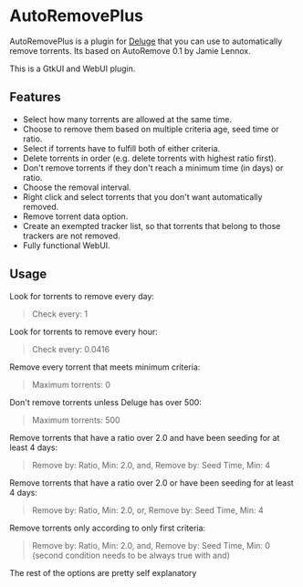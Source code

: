 AutoRemovePlus
==============

AutoRemovePlus is a plugin for [Deluge](http://deluge-torrent.org) that
you can use to automatically remove torrents. Its
based on AutoRemove 0.1 by Jamie Lennox.

This is a GtkUI and WebUI plugin.

Features
--------
- Select how many torrents are allowed at the same time.
- Choose to remove them based on multiple criteria age, seed time or ratio.
- Select if torrents have to fulfill both of either criteria.
- Delete torrents in order (e.g. delete torrents with highest ratio first).
- Don't remove torrents if they don't reach a minimum time (in days) or ratio.
- Choose the removal interval.
- Right click and select torrents that you don't want automatically removed.
- Remove torrent data option.
- Create an exempted tracker list, so that torrents that belong to those trackers are not removed.
- Fully functional WebUI.  

Usage
-----
Look for torrents to remove every day:

> Check every: 1

Look for torrents to remove every hour: 

> Check every: 0.0416

Remove every torrent that meets minimum criteria: 

> Maximum torrents: 0

Don't remove torrents unless Deluge has over 500: 

> Maximum torrents: 500

Remove torrents that have a ratio over 2.0 and have been seeding for at least 4 days: 

> Remove by: Ratio, Min: 2.0, and, Remove by: Seed Time, Min: 4  

Remove torrents that have a ratio over 2.0 or have been seeding for at least 4 days: 

> Remove by: Ratio, Min: 2.0, or, Remove by: Seed Time, Min: 4

Remove torrents only according to only first criteria: 

> Remove by: Ratio, Min: 2.0, and, Remove by: Seed Time, Min: 0 (second condition needs to be always true with and)

The rest of the options are pretty self explanatory 